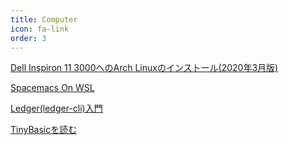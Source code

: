 ```yaml
---
title: Computer
icon: fa-link
order: 3
---
```

[Dell Inspiron 11 3000へのArch Linuxのインストール(2020年3月版)](/documents/installing_archlinux.html)

[Spacemacs On WSL](/documents/spacemacs_on_wsl.html)

[Ledger(ledger-cli)入門](/documents/ledger_basic.html)
 
[TinyBasicを読む](/documents/comments_on_tinybasic.html)
